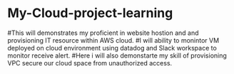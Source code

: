 # My-Cloud-project-learning
#This will demonstrates my proficient in website hostion and and provisioning IT resource within AWS cloud.
#I will ability to monintor VM deployed on cloud environment using datadog and Slack workspace to monitor receive alert.
#Here i will also demonstarte my skill of provisioning VPC secure our cloud space from unauthorized access.
